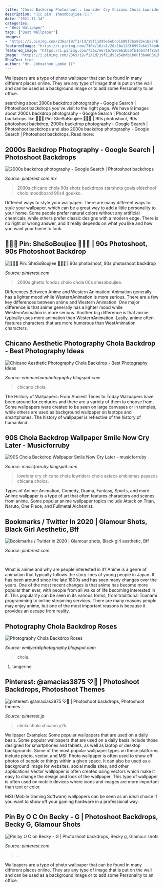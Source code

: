 ```yaml
---
title: "Cholo Backdrop Photoshoot : Lowrider Cry Chicano Chola Lowriders Cholo Azteca Emblemas Payasos Chicana Cholos"
description: "🎱🦋💕 pin: shesoboujiee 🎱🦋💕"
date: "2021-11-14"
categories:
- "Best Wallpaper"
tags: ["Best Wallpaper"]
images:
- "https://i.pinimg.com/236x/19/f1/1d/19f11d95e5ebdb1b80f3ba803e1ba24b.jpg?nii=t"
featuredImage: "https://i.pinimg.com/736x/10/a1/28/10a128f6997e6e174bdd90f9a440efd9.jpg"
featured_image: "https://i.pinimg.com/736x/e6/1b/50/e61b50fb1da474f83c95d89f649cf6b6.jpg"
image: "https://i.pinimg.com/236x/19/f1/1d/19f11d95e5ebdb1b80f3ba803e1ba24b.jpg?nii=t"
ShowToc: true
author: "Mr. Johnathon Lemke II"
---
```





Wallpapers are a type of photo wallpaper that can be found in many different places online. They are any type of image that is put on the wall and can be used as a background image or to add some Personality to an office.

	

		
searching about 2000s backdrop photography - Google Search | Photoshoot backdrops you've visit to the right page. We have 8 Images about 2000s backdrop photography - Google Search | Photoshoot backdrops like 🎱🦋💕 Pin: SheSoBoujiee 🎱🦋💕 | 90s photoshoot, 90s photoshoot backdrop, 2000s backdrop photography - Google Search | Photoshoot backdrops and also 2000s backdrop photography - Google Search | Photoshoot backdrops. Read more:
		
    
## 2000s Backdrop Photography - Google Search | Photoshoot Backdrops

<img loading=lazy src="https://i.pinimg.com/736x/e6/1b/50/e61b50fb1da474f83c95d89f649cf6b6.jpg" onerror="this.onerror=null;this.src='https://tse4.mm.bing.net/th?id=OIP.Og_F5siQDjZ6UGpfegftigAAAA&amp;pid=15.1';" alt="2000s backdrop photography - Google Search | Photoshoot backdrops">

_Source: pinterest.com.mx_

>2000s chicano chola 90s shotz backdrops starshots goals oldschool cholo moodboard 90s4 goukko. 

	

Different ways to style your wallpaper:
There are many different ways to style your wallpaper, which can be a great way to add a little personality to your home. Some people prefer natural colors without any artificial chemicals, while others prefer classic designs with a modern edge. There is no right or wrong answer, and it really depends on what you like and how you want your home to look.

    
## 🎱🦋💕 Pin: SheSoBoujiee 🎱🦋💕 | 90s Photoshoot, 90s Photoshoot Backdrop

<img loading=lazy src="https://i.pinimg.com/736x/10/a1/28/10a128f6997e6e174bdd90f9a440efd9.jpg" onerror="this.onerror=null;this.src='https://tse2.mm.bing.net/th?id=OIP.ptBmB1_ggL5K5X2xw7kvNgHaJP&amp;pid=15.1';" alt="🎱🦋💕 Pin: SheSoBoujiee 🎱🦋💕 | 90s photoshoot, 90s photoshoot backdrop">

_Source: pinterest.com_

>2000s ghetto fondos cholo chola 00s shesoboujiee. 

	

Differences Between Anime and Western Animation: Animation generally has a lighter mood while WesternAnimation is more serious.
There are a few key differences between anime and Western Animation. One major difference is that anime generally has a lighter mood while WesternAnimation is more serious. Another big difference is that anime typically uses more animation than WesternAnimation. Lastly, anime often features characters that are more humorous than WestAnimation characters.

    
## Chicano Aesthetic Photography Chola Backdrop - Best Photography Ideas

<img loading=lazy src="https://wallpaperaccess.com/full/81989.jpg" onerror="this.onerror=null;this.src='https://tse4.mm.bing.net/th?id=OIP.AaEV4gWfDb0pMQeeTOm4AgHaEK&amp;pid=15.1';" alt="Chicano Aesthetic Photography Chola Backdrop - Best Photography Ideas">

_Source: erinmeehanphotography.blogspot.com_

>chicano chola. 

	

The History of Wallpapers: From Ancient Times to Today
Wallpapers have been around for centuries and there are a variety of them to choose from. Some wallpapers were created to be seen on large canvases or in temples, while others are used as background wallpaper on laptops and smartphones. The history of wallpaper is reflective of the history of humankind.

    
## 90S Chola Backdrop Wallpaper Smile Now Cry Later - Musicforruby

<img loading=lazy src="https://i.pinimg.com/originals/b3/98/97/b398974d394c1d1bb86b85240d7d1e2a.jpg" onerror="this.onerror=null;this.src='https://tse3.mm.bing.net/th?id=OIP.bmPGYQdiK5n1ZDzNWW4cJwHaJa&amp;pid=15.1';" alt="90S Chola Backdrop Wallpaper Smile Now Cry Later - musicforruby">

_Source: musicforruby.blogspot.com_

>lowrider cry chicano chola lowriders cholo azteca emblemas payasos chicana cholos. 

	

Types of Anime: Animation, Comedy, Drama, Fantasy, Sports, and more
Anime wallpaper is a type of art that often features characters and scenes from anime. Some popular anime wallpaper topics include Attack on Titan, Naruto, One Piece, and Fullmetal Alchemist.

    
## Bookmarks / Twitter In 2020 | Glamour Shots, Black Girl Aesthetic, Bff

<img loading=lazy src="https://i.pinimg.com/736x/02/a2/aa/02a2aabf89359a736f87a232bd7c3b2a.jpg" onerror="this.onerror=null;this.src='https://tse1.mm.bing.net/th?id=OIP.-ckgcymjUiuH0rzaH4vdVQHaJP&amp;pid=15.1';" alt="Bookmarks / Twitter in 2020 | Glamour shots, Black girl aesthetic, Bff">

_Source: pinterest.com_

>. 

	

What is anime and why are people interested in it?
Anime is a genre of animation that typically follows the story lines of young people in Japan. It has been around since the late 1800s and has seen many changes over the years. One of the most recent changes is that anime has become more popular than ever, with people from all walks of life becoming interested in it. This popularity can be seen in its various forms, from traditional Toonami programming to online streaming services. There are many reasons people may enjoy anime, but one of the most important reasons is because it provides an escape from reality.

    
## Photography Chola Backdrop Roses

<img loading=lazy src="https://ih1.redbubble.net/image.356986759.9699/pp,504x498-pad,600x600,f8f8f8.jpg" onerror="this.onerror=null;this.src='https://tse3.mm.bing.net/th?id=OIP.--tGxxk47PyFh5_1D8jGZAHaHa&amp;pid=15.1';" alt="Photography Chola Backdrop Roses">

_Source: emilycrallphotography.blogspot.com_

>chola. 

	

1. tangerine 

    
## Pinterest: @amacias3875 ♡💋 | Photoshoot Backdrops, Photoshoot Themes

<img loading=lazy src="https://i.pinimg.com/236x/ba/8e/f9/ba8ef9fced1e9606e5790b809170f84b.jpg?nii=t" onerror="this.onerror=null;this.src='https://tse1.mm.bing.net/th?id=OIP.v4dSeMYS_pq-YTFoMFN1oQAAAA&amp;pid=15.1';" alt="pinterest: @amacias3875 ♡💋 | Photoshoot backdrops, Photoshoot themes">

_Source: pinterest.jp_

>chola cholo chicano y2k. 

	

Wallpaper Examples: Some popular wallpapers that are used on a daily basis.
Some popular wallpapers that are used on a daily basis include those designed for smartphones and tablets, as well as laptop or desktop backgrounds. Some of the most popular wallpaper types on these platforms include photo, vector, and MSI. 
Photo wallpaper is often used to show off photos of people or things within a given space. It can also be used as a background image for websites, social media sites, and other applications.Vector wallpaper is often created using vectors which make it easy to change the design and look of the wallpaper. This type of wallpaper is often used on mobile devices where icons and images are more important than text or color. 

MSI (Mobile Gaming Software) wallpapers can be seen as an ideal choice if you want to show off your gaming hardware in a professional way.

    
## Pin By O C On Becky - G | Photoshoot Backdrops, Becky G, Glamour Shots

<img loading=lazy src="https://i.pinimg.com/236x/19/f1/1d/19f11d95e5ebdb1b80f3ba803e1ba24b.jpg?nii=t" onerror="this.onerror=null;this.src='https://tse1.mm.bing.net/th?id=OIP.Bz6fuLCS80VwZ51KgLptewAAAA&amp;pid=15.1';" alt="Pin by O C on Becky - G | Photoshoot backdrops, Becky g, Glamour shots">

_Source: pinterest.com_

>. 

	



Wallpapers are a type of photo wallpaper that can be found in many different places online. They are any type of image that is put on the wall and can be used as a background image or to add some Personality to an office.

